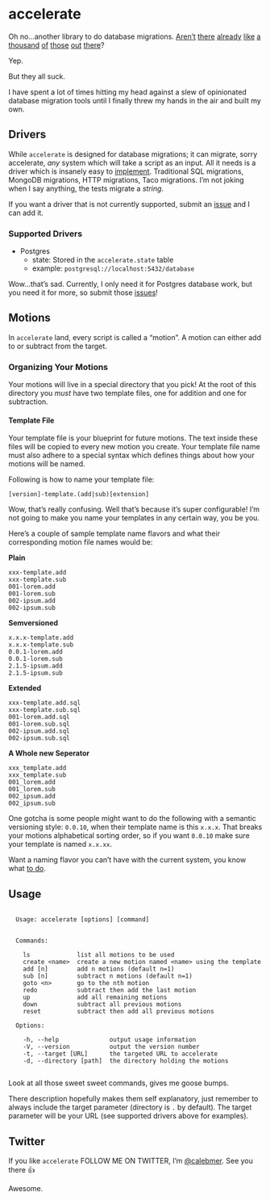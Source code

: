 # accelerate

Oh no…another library to do database migrations. [Aren’t](http://sqitch.org) [there](https://github.com/mattes/migrate) [already](https://www.npmjs.com/package/migrate) [like](https://bitbucket.org/liamstask/goose) [a](https://www.npmjs.com/package/db-migrate) [thousand](https://github.com/tanel/dbmigrate) [of](https://github.com/BurntSushi/migration) [those](http://docs.sequelizejs.com/en/latest/docs/migrations/) [out](https://github.com/DavidHuie/gomigrate) [there](https://github.com/rubenv/sql-migrate)?

Yep.

But they all suck.

I have spent a lot of times hitting my head against a slew of opinionated database migration tools until I finally threw my hands in the air and built my own.

## Drivers
While `accelerate` is designed for database migrations; it can migrate, sorry accelerate, *any* system which will take a script as an input. All it needs is a driver which is insanely easy to [implement](https://raw.githubusercontent.com/calebmer/accelerate/master/lib/drivers/driver.js). Traditional SQL migrations, MongoDB migrations, HTTP migrations, Taco migrations. I’m not joking when I say anything, the tests migrate a *string*.

If you want a driver that is not currently supported, submit an [issue](https://github.com/calebmer/accelerate/issues/new) and I can add it.

### Supported Drivers
- Postgres
	- state: Stored in the `accelerate.state` table
	- example: `postgresql://localhost:5432/database`

Wow…that’s sad. Currently, I only need it for Postgres database work, but you need it for more, so submit those [issues](https://github.com/calebmer/accelerate/issues/new)!

## Motions
In `accelerate` land, every script is called a “motion”. A motion can either add to or subtract from the target.

### Organizing Your Motions
Your motions will live in a special directory that you pick! At the root of this directory you *must* have two template files, one for addition and one for subtraction.

#### Template File
Your template file is your blueprint for future motions. The text inside these files will be copied to every new motion you create. Your template file name must also adhere to a special syntax which defines things about how your motions will be named.

Following is how to name your template file:

```
[version]-template.(add|sub)[extension]
```

Wow, that’s really confusing. Well that’s because it’s super configurable! I’m not going to make you name your templates in any certain way, you be you.

Here’s a couple of sample template name flavors and what their corresponding motion file names would be:

**Plain**
```
xxx-template.add
xxx-template.sub
001-lorem.add
001-lorem.sub
002-ipsum.add
002-ipsum.sub
```

**Semversioned**
```
x.x.x-template.add
x.x.x-template.sub
0.0.1-lorem.add
0.0.1-lorem.sub
2.1.5-ipsum.add
2.1.5-ipsum.sub
```

**Extended**
```
xxx-template.add.sql
xxx-template.sub.sql
001-lorem.add.sql
001-lorem.sub.sql
002-ipsum.add.sql
002-ipsum.sub.sql
```

**A Whole new Seperator**
```
xxx_template.add
xxx_template.sub
001_lorem.add
001_lorem.sub
002_ipsum.add
002_ipsum.sub
```

One gotcha is some people might want to do the following with a semantic versioning style: `0.0.10`, when their template name is this `x.x.x`. That breaks your motions alphabetical sorting order, so if you want `0.0.10` make sure your template is named `x.x.xx`.

Want a naming flavor you can’t have with the current system, you know what [to do](https://github.com/calebmer/accelerate/issues/new).

## Usage
```

  Usage: accelerate [options] [command]


  Commands:

    ls             list all motions to be used
    create <name>  create a new motion named <name> using the template
    add [n]        add n motions (default n=1)
    sub [n]        subtract n motions (default n=1)
    goto <n>       go to the nth motion
    redo           subtract then add the last motion
    up             add all remaining motions
    down           subtract all previous motions
    reset          subtract then add all previous motions

  Options:

    -h, --help              output usage information
    -V, --version           output the version number
    -t, --target [URL]      the targeted URL to accelerate
    -d, --directory [path]  the directory holding the motions


```

Look at all those sweet sweet commands, gives me goose bumps.

There description hopefully makes them self explanatory, just remember to always include the target parameter (directory is `.` by default). The target parameter will be your URL (see supported drivers above for examples).

## Twitter
If you like `accelerate` FOLLOW ME ON TWITTER, I’m [@calebmer](https://twitter.com/@calebmer). See you there 👍

Awesome.